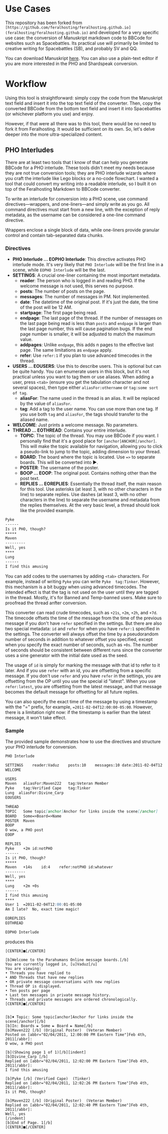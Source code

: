 # Use Cases
This repository has been forked from `[https://github.com/feralhosting/feralhosting.github.io](feralhosting/feralhosting.github.io)` and developed for a very specific use case: the conversion of Manuskript markdown code to BBCode for websites such as Spacebattles. Its practical use will primarily be limited to creative writing for Spacebattles (SB), and probably SV and QQ.

You can download Manuskript [here](https://github.com/olivierkes/manuskript). You can also use a plain-text editor if you are more interested in the PHO and Shardspeak conversion.

# Workflow
Using this tool is straightforward: simply copy the code from the Manuskript text field and insert it into the top text field of the converter. Then, copy the converted BBCode from the bottom text field and insert it into Spacebattles (or whichever platform you use) and enjoy.

However, if that were all there was to this tool, there would be no need to fork it from Feralhosting. It would be sufficient on its own. So, let's delve deeper into the more ultra-specialized content.

## PHO Interludes
There are at least two tools that I know of that can help you generate BBCode for a PHO interlude. These tools didn't meet my needs because they are not true conversion tools; they are PHO interlude wizards where you craft the interlude like Lego blocks or a no-code flowchart. I wanted a tool that could convert my writing into a readable interlude, so I built it on top of the Feralhosting Markdown to BBCode converter.

To write an interlude for conversion into a PHO scene, use command directives—wrappers, and one-liners—and simply write as you go. All command directives must start from a new line, with the exception of reply metadata, as the username can be considered a one-line command directive.

Wrappers enclose a single block of data, while one-liners provide granular control and contain tab-separated data chunks.

### Directives
- **PHO Interlude ... EOPHO Interlude**: This directive activates PHO interlude mode. It's very likely that `PHO Interlude` will be the first line in a scene, while `EOPHO Interlude` will be the last.
- **SETTINGS**: A crucial one-liner containing the most important metadata.
  - **reader**: The person who is logged in and reading PHO. If the welcome message is not used, this serves no purpose.
  - **posts**: The number of posts on the page.
  - **messages**: The number of messages in PM. Not implemented.
  - **date**: The datetime of the original post. If it's just the date, the time of the post will be 12 AM.
  - **startpage**: The first page being read.
  - **endpage**: The last page of the thread. If the number of messages on the last page being read is less than `posts` and `endpage` is larger than the last page number, this will cause pagination bugs. If the end page number is smaller, it will be adjusted to match the maximum value.
  - **addpages**: Unlike `endpage`, this adds n pages to the effective last page. The same limitations as `endpage` apply.
  - **refer**: Use `refer:1` if you plan to use advanced timecodes in the thread.
- **USERS ... EOUSERS**: Use this to describe users. This is optional but can be quite handy. You can enumerate users in this block, but it's not practical unless you want to tag them or use aliases. When adding a user, press `<tab>` (ensure you get the tabulation character and not several spaces), then type either `aliasFor:othername` or `tag:some sort of tag`.
  - **aliasFor**: The name used in the thread is an alias. It will be replaced by the value of `aliasFor`.
  - **tag**: Add a tag to the user name. You can use more than one tag. If you use both `tag` and `aliasFor`, the tags should transfer to the aliased name.
- **WELCOME**: Just prints a welcome message. No parameters. 
- **THREAD ... EOTHREAD**: Contains your entire interlude.
  - **TOPIC**: The topic of the thread. You may use BBCode if you want. I personally find that it's a good place for `[anchor]ANCHOR[/anchor]`. This will make the topic available for navigation, allowing you to click a pseudo-link to jump to the topic, adding dimension to your thread.
  - **BOARD**: The board where the topic is located. Use `=>` to separate boards. This will be converted into ►.
  - **POSTER**: The username of the poster.
  - **BOOP ... EOOP**: The original post. Contains nothing other than the post text.
  - **REPLIES ... EOREPLIES**: Essentially the thread itself, the main reason for this tool. Use asterisks (at least 3, with no other characters in the line) to separate replies. Use dashes (at least 3, with no other characters in the line) to separate the username and metadata from the replies themselves. At the very basic level, a thread should look like the provided example. 
```markdown
Pyke
------
Is it PHO, though?
*****
Maven
---------
Well, yes
****
Lung
------
I find this amusing

```
You can add codes to the usernames by adding `<tab>` characters. For example, instead of writing `Pyke` you can write `Pyke  tag:Tinker`. However, this mechanism is a bit buggy when using advanced timecodes. The intended effect is that the tag is not used on the user until they are tagged in the thread. Mostly, it's for Banned and Temp-banned users. Make sure to proofread the thread anfter conversion.

This converter can read crude timecodes, such as `+21s`, `+2m`, `+2h`, and `+7d`. The timecode offsets the time of the message from the time of the previous message if you don't have `refer` specified in the settings. But there are also two special metadata: `id` and `refer` for when you have `refer:1` specified in the settings. The converter will always offset the time by a pseudorandom number of seconds in addition to whatever offset you specified, except when you specify the exact number of seconds, such as `+0s`. The number of seconds should be consistent between different runs since the converter uses a sine generator with the initial date used as the seed.

The usage of `id` is simply for marking the message with that id to refer to it later. And if you use `refer` with an id, you are offsetting from a specific message. If you don't use `refer` and you have `refer` in the settings, you are offsetting from the OP until you use the special id "latest". When you use `refer:latest`, you are offsetting from the latest message, and that message becomes the default message for offsetting for all future replies.

You can also specify the exact time of the message by using a timestamp with the "=" prefix, for example, `=2011-02-04T12:00:00-05:00`. However, there is a limitation right now: if the timestamp is earlier than the latest message, it won't take effect.

### Sample
The provided sample demonstrates how to use the directives and structure your PHO interlude for conversion.

```markdown
PHO Interlude

SETTINGS	reader:Vaduz	posts:10	messages:10	date:2011-02-04T12:00:00-05:00	startpage:1	endpage:557  refer:1
WELCOME

USERS
Maven	aliasFor:Maven222	tag:Veteran Member
Pyke	tag:Verified Cape	tag:Tinker
Lung  aliasFor:Divine_Carp
EOUSERS

THREAD
TOPIC	Some topic[anchor]Anchor for links inside the scene[/anchor]
BOARD	Some=>Board=>Name
POSTER	Maven
BOOP
O wow, a PHO post
EOOP

REPLIES
Pyke	+2m	id:notPHO
------
Is it PHO, though?
*****
Maven	+14s	id:4	refer:notPHO id:whatever
---------
Well, yes
****
Lung	+2m	+0s
------
I find this amusing
****
User 1  =2011-02-04T12:00:01-05:00
Am I late?  No, exact time magic!

EOREPLIES
EOTHREAD

EOPHO Interlude
```
produces this
```bbcode
[CENTER]■[/CENTER]

[b]Welcome to the Parahumans Online message boards.[/b]
You are currently logged in, [u]Vaduz[/u]
You are viewing:
• Threads you have replied to
• AND Threads that have new replies
• OR private message conversations with new replies
• Thread OP is displayed.
• Ten posts per page
• Last ten messages in private message history.
• Threads and private messages are ordered chronologically.
[CENTER]■[/CENTER]


[b]♦ Topic: Some topic[anchor]Anchor for links inside the scene[/anchor][/b]
[b]In: Boards ► Some ► Board ► Name[/b]
[b]Maven222 [/b] (Original Poster)  (Veteran Member) 
Posted on [abbr="02/04/2011, 12:00:00 PM Eastern Time"]Feb 4th, 2011[/abbr]:
O wow, a PHO post

[b](Showing page 1 of 1)[/b][indent]
[b]Divine_Carp [/b]
Replied on [abbr="02/04/2011, 12:02:00 PM Eastern Time"]Feb 4th, 2011[/abbr]:
I find this amusing

[b]Pyke [/b] (Verified Cape)  (Tinker) 
Replied on [abbr="02/04/2011, 12:02:26 PM Eastern Time"]Feb 4th, 2011[/abbr]:
Is it PHO, though?

[b]Maven222 [/b] (Original Poster)  (Veteran Member) 
Replied on [abbr="02/04/2011, 12:02:40 PM Eastern Time"]Feb 4th, 2011[/abbr]:
Well, yes
[/indent]
[b]End of Page. 1[/b]
[CENTER]■[/CENTER]
```
